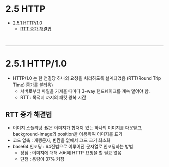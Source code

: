 # 2.5 HTTP
 - [2.5.1 HTTP/1.0](#251-http10)
   - [RTT 증가 해결법](#rtt-증가-해결법)

<br/>


---

# 2.5.1 HTTP/1.0
- HTTP/1.0 는 한 연결당 하나의 요청을 처리하도록 설계되었음 (RTT(Round Trip Time) 증가를 불러옴)
  - 서버로부터 파일을 가져올 때마다 3-way 핸드쉐이크를 계속 열어야 함.
  - RTT : 목적지 까지의 패킷 왕복 시간 

## RTT 증가 해결법
  - 이미지 스플리팅 :많은 이미지가 합쳐져 있는 하나의 이미지를 다운받고, background-image의 position을 이용하여 이미지를 표기
  - 코드 압축 : 개행문자, 빈칸을 없애서 코드 크기 최소화
  - base64 인코딩 : 64진법으로 이루어진 문자열로 인코딩하는 방법
    - 장점 : 이미지에 대해 서버에 HTTP 요청을 할 필요 없음
    - 단점 : 용량이 37% 커짐